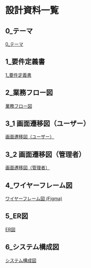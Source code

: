 # 設計資料一覧
## 0_テーマ
[0_テーマ](./0_テーマ.md)

## 1_要件定義書
[1_要件定義書](./1_要件定義書.md)

## 2_業務フロー図
[業務フロー図](./2_業務フロー図.png)

## 3_1 画面遷移図（ユーザー）
[画面遷移図（ユーザー）](./3_1_画面遷移図(ユーザー).png)

## 3_2 画面遷移図（管理者）
[画面遷移図（管理者）](./3_2_画面遷移図(管理者).png)

## 4_ワイヤーフレーム図
[ワイヤーフレーム図 (Figma)](https://www.figma.com/design/CcXx9ixcPT7hYtJrsnFnXC/QR%E5%87%BA%E9%80%80%E5%8B%A4%E7%AE%A1%E7%90%86-%E3%83%AF%E3%82%A4%E3%83%A4%E3%83%BC%E3%83%95%E3%83%AC%E3%83%BC%E3%83%A0%E5%9B%B3?node-id=0-1&t=Ps4qeNwcvlry73hJ-1)

## 5_ER図
[ER図](./5_ER図.png)

## 6_システム構成図
[システム構成図](./6_システム構成図.png)
